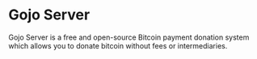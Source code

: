 # **Gojo Server**

Gojo Server is a free and open-source Bitcoin payment donation system which allows you to donate bitcoin without fees or intermediaries.

